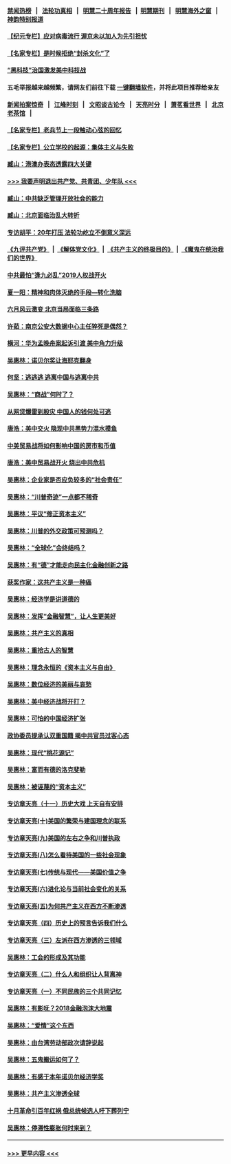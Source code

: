 #### [禁闻热榜](热点新闻.md?=0)  &nbsp;&nbsp;|&nbsp;&nbsp; [法轮功真相](https://github.com/gfw-breaker/truth/blob/master/README.md?=0) &nbsp;&nbsp;|&nbsp;&nbsp; [明慧二十周年报告](https://github.com/gfw-breaker/mh-reports/blob/master/README.md?=0) &nbsp;&nbsp;|&nbsp;&nbsp;[明慧期刊](https://github.com/gfw-breaker/mh-qikan) &nbsp;&nbsp;|&nbsp;&nbsp; [明慧海外之窗](https://github.com/gfw-breaker/mh-news/blob/master/README.md?=0) &nbsp;&nbsp;|&nbsp;&nbsp; [神韵特别报道](https://github.com/gfw-breaker/mh-news/blob/master/shenyun.md?=0)
#### [【纪元专栏】应对病毒流行 渥京未以加人为先引担忧](../pages/nsc423/n11875714.md?t=02260231) 
#### [【名家专栏】是时候拒绝“封杀文化”了](../pages/nsc423/n11814093.md?t=02260231) 
#### [“黑科技”治国激发美中科技战](../pages/nsc423/n11638056.md?t=02260231) 
#### 五毛举报越来越频繁，请网友们前往下载 [一键翻墙软件](https://github.com/gfw-breaker/ssr-accounts)，并将此项目推荐给亲友
#### [新闻拍案惊奇](https://github.com/gfw-breaker/banned-news/blob/master/pages/link4.md) &nbsp;&nbsp;|&nbsp;&nbsp; [江峰时刻](https://github.com/gfw-breaker/banned-news/blob/master/pages/link4.md) &nbsp;&nbsp;|&nbsp;&nbsp; [文昭谈古论今](https://github.com/gfw-breaker/banned-news/blob/master/pages/link4.md) &nbsp;&nbsp;|&nbsp;&nbsp; [天亮时分](https://github.com/gfw-breaker/banned-news/blob/master/pages/link4.md) &nbsp;&nbsp;|&nbsp;&nbsp; [萧茗看世界](https://github.com/gfw-breaker/banned-news/blob/master/pages/link4.md) &nbsp;&nbsp;|&nbsp;&nbsp; [北京老茶馆](https://github.com/gfw-breaker/banned-news/blob/master/pages/link4.md) &nbsp;&nbsp;|&nbsp;&nbsp; 
#### [【名家专栏】老兵节上一段触动心弦的回忆](../pages/nsc423/n11646016.md?t=02260231) 
#### [【名家专栏】公立学校的起源：集体主义与失败](../pages/nsc423/n11601833.md?t=02260231) 
#### [臧山：港澳办表态透露四大关键](../pages/nsc423/n11421628.md?t=02260231) 
#### [>>> 我要声明退出共产党、共青团、少年队 <<<](https://github.com/begood0513/goodnews/blob/master/quit/letter.md) 
#### [臧山：中共缺乏管理开放社会的能力](../pages/nsc423/n11407457.md?t=02260231) 
#### [臧山：北京面临治乱大转折](../pages/nsc423/n11406895.md?t=02260231) 
#### [专访胡平：20年打压 法轮功屹立不倒意义深远](../pages/nsc423/n11398800.md?t=02260231) 
#### [《九评共产党》](https://github.com/begood0513/9ping.md/blob/master/README.md) &nbsp;|&nbsp; [《解体党文化》](../../../../jtdwh.md/blob/master/README.md)  &nbsp;|&nbsp; [《共产主义的终极目的》](../../../../gczydzjmd.md/blob/master/README.md) &nbsp;|&nbsp; [《魔鬼在统治我们的世界》](../../../../mgztzwmdsj.md/blob/master/README.md) 
#### [中共最怕“逢九必乱”2019人权战开火](../pages/nsc423/n11385248.md?t=02260231) 
#### [夏一阳：精神和肉体灭绝的手段—转化洗脑](../pages/nsc423/n11368250.md?t=02260231) 
#### [六月风云激变 北京当局面临三条路](../pages/nsc423/n11313668.md?t=02260231) 
#### [许茹：南京公安大数据中心主任猝死是偶然？](../pages/nsc423/n11064744.md?t=02260231) 
#### [横河：华为孟晚舟案起诉引渡 美中角力升级](../pages/nsc423/n11027230.md?t=02260231) 
#### [吴惠林：诺贝尔奖让海耶克翻身](../pages/nsc423/n10890049.md?t=02260231) 
#### [何坚：逃逃逃 逃离中国与逃离中共](../pages/nsc423/n10592891.md?t=02260231) 
#### [吴惠林：“商战”何时了？](../pages/nsc423/n10573558.md?t=02260231) 
#### [从网贷爆雷到股灾 中国人的钱何处可逃](../pages/nsc423/n10572800.md?t=02260231) 
#### [唐浩：美中交火 隐现中共黑势力混水摸鱼](../pages/nsc423/n10544040.md?t=02260231) 
#### [中美贸易战将如何影响中国的房市和币值](../pages/nsc423/n10543697.md?t=02260231) 
#### [唐浩：美中贸易战开火 烧出中共危机](../pages/nsc423/n10540126.md?t=02260231) 
#### [吴惠林：企业家是否应负较多的“社会责任”](../pages/nsc423/n10535022.md?t=02260231) 
#### [吴惠林：“川普奇迹”一点都不稀奇](../pages/nsc423/n10512808.md?t=02260231) 
#### [吴惠林：平议“修正资本主义”](../pages/nsc423/n10495724.md?t=02260231) 
#### [吴惠林：川普的外交政策可预测吗？](../pages/nsc423/n10462387.md?t=02260231) 
#### [吴惠林：“全球化”会终结吗？](../pages/nsc423/n10452838.md?t=02260231) 
#### [吴惠林：有“德”才能走向民主化金融创新之路](../pages/nsc423/n10432292.md?t=02260231) 
#### [获奖作家：这共产主义是一种癌](../pages/nsc423/n10431541.md?t=02260231) 
#### [吴惠林：经济学是讲道德的](../pages/nsc423/n10398014.md?t=02260231) 
#### [吴惠林：发挥“金融智慧”，让人生更美好](../pages/nsc423/n10375019.md?t=02260231) 
#### [吴惠林：共产主义的真相](../pages/nsc423/n10351394.md?t=02260231) 
#### [吴惠林：重拾古人的智慧](../pages/nsc423/n10337691.md?t=02260231) 
#### [吴惠林：理念永恒的《资本主义与自由》](../pages/nsc423/n10316274.md?t=02260231) 
#### [吴惠林：数位经济的美丽与哀愁](../pages/nsc423/n10292946.md?t=02260231) 
#### [吴惠林：美中经济战将开打？](../pages/nsc423/n10258825.md?t=02260231) 
#### [吴惠林：可怕的中国经济扩张](../pages/nsc423/n10219147.md?t=02260231) 
#### [政协委员提承认双重国籍 揭中共官员过客心态](../pages/nsc423/n10208809.md?t=02260231) 
#### [吴惠林：现代“桃花源记”](../pages/nsc423/n10185234.md?t=02260231) 
#### [吴惠林：富而有德的洛克斐勒](../pages/nsc423/n10142264.md?t=02260231) 
#### [吴惠林：被诬蔑的“资本主义”](../pages/nsc423/n10124816.md?t=02260231) 
#### [专访章天亮（十一）历史大戏 上天自有安排](../pages/nsc423/n10094905.md?t=02260231) 
#### [专访章天亮(十)美国的繁荣与建国理念的联系](../pages/nsc423/n10094899.md?t=02260231) 
#### [专访章天亮(九)美国的左右之争和川普执政](../pages/nsc423/n10094889.md?t=02260231) 
#### [专访章天亮(八)怎么看待美国的一些社会现象](../pages/nsc423/n10094857.md?t=02260231) 
#### [专访章天亮(七)传统与现代——美国价值之争](../pages/nsc423/n10093140.md?t=02260231) 
#### [专访章天亮(六)进化论与当前社会变化的关系](../pages/nsc423/n10092036.md?t=02260231) 
#### [专访章天亮(五)为何共产主义在西方不断渗透](../pages/nsc423/n10083620.md?t=02260231) 
#### [专访章天亮（四）历史上的预言告诉我们什么](../pages/nsc423/n10083606.md?t=02260231) 
#### [专访章天亮（三）左派在西方渗透的三领域](../pages/nsc423/n10081115.md?t=02260231) 
#### [吴惠林：工会的形成及其功能](../pages/nsc423/n10080633.md?t=02260231) 
#### [专访章天亮（二）什么人和组织让人背离神](../pages/nsc423/n10076637.md?t=02260231) 
#### [专访章天亮（一）不同民族的三个共同记忆](../pages/nsc423/n10074188.md?t=02260231) 
#### [吴惠林：有影呒？2018金融泡沫大地震](../pages/nsc423/n10040534.md?t=02260231) 
#### [吴惠林：“爱情”这个东西](../pages/nsc423/n10019423.md?t=02260231) 
#### [吴惠林：由台湾劳动部政次请辞说起](../pages/nsc423/n9979679.md?t=02260231) 
#### [吴惠林：五鬼搬运如何了？](../pages/nsc423/n9925338.md?t=02260231) 
#### [吴惠林：有感于本年诺贝尔经济学奖](../pages/nsc423/n9871883.md?t=02260231) 
#### [吴惠林：共产主义渗透全球](../pages/nsc423/n9812748.md?t=02260231) 
#### [十月革命引百年红祸 俄总统候选人吁下葬列宁](../pages/nsc423/n9810182.md?t=02260231) 
#### [吴惠林：停滞性膨胀何时来到？](../pages/nsc423/n9764136.md?t=02260231) 

----
#### [ >>> 更早内容 <<< ](../indexes/nsc423-earlier.md)
